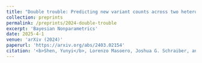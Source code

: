 ```yaml
---
title: "Double trouble: Predicting new variant counts across two heterogeneous populations."
collection: preprints
permalink: /preprints/2024-double-trouble
excerpt: 'Bayesian Nonparametrics'
date: 2025-4-1
venue: 'arXiv (2024)'
paperurl: 'https://arxiv.org/abs/2403.02154'
citation: '<b>Shen, Yunyi</b>, Lorenzo Masoero, Joshua G. Schraiber, and Tamara Broderick. "Double trouble: Predicting new variant counts across two heterogeneous populations." arXiv preprint arXiv:2403.02154 (2024).'
---
```


